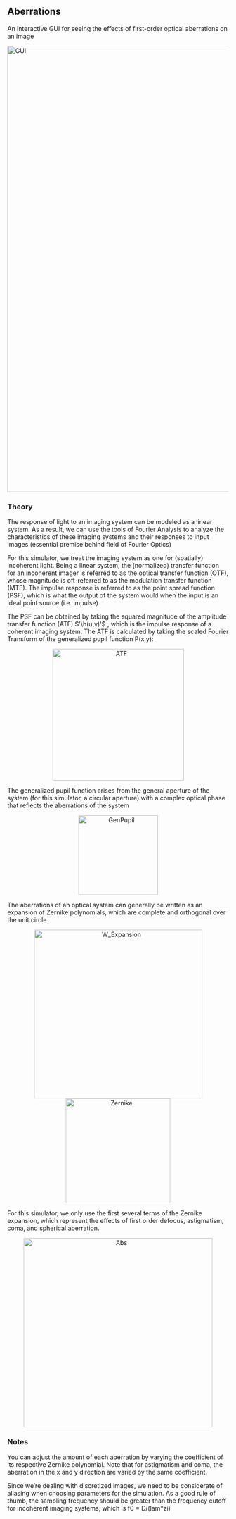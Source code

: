 ## Aberrations
An interactive GUI for seeing the effects of first-order optical aberrations on an image

<img width="1013" alt="GUI" src="https://user-images.githubusercontent.com/47396320/81024781-61924280-8e29-11ea-9d2e-d746a8e9d619.png">


### Theory
The response of light to an imaging system can be modeled as a linear system. As a result, we can use the tools of Fourier Analysis to analyze the characteristics of these imaging systems and their responses to input images (essential premise behind field of Fourier Optics)

For this simulator, we treat the imaging system as one for (spatially) incoherent light. Being a linear system, the (normalized) transfer function for an incoherent imager is referred to as the optical transfer function (OTF), whose magnitude is oft-referred to as the modulation transfer function (MTF). The impulse response is referred to as the point spread function (PSF), which is what the output of the system would when the input is an ideal point source (i.e. impulse)

The PSF can be obtained by taking the squared magnitude of the amplitude transfer function (ATF) $'\h(u,v)'$ , which is the impulse response of a coherent imaging system. The ATF is calculated by taking the scaled Fourier Transform of the generalized pupil function P(x,y):

<p align="center">
<img width="299" alt="ATF" src="https://user-images.githubusercontent.com/47396320/81115854-3c5d0d00-8ed9-11ea-9452-485b4c1eba9e.png">
</p>




The generalized pupil function arises from the general aperture of the system (for this simulator, a circular aperture) with a complex optical phase that reflects the aberrations of the system 

<p align="center">
<img width="181" alt="GenPupil" src="https://user-images.githubusercontent.com/47396320/81115872-44b54800-8ed9-11ea-8db7-61cf20d57cc5.png">
</p>

The aberrations of an optical system can generally be written as an expansion of Zernike polynomials, which are complete and orthogonal over the unit circle 

<p align="center">
<img width="383" alt="W_Expansion" src="https://user-images.githubusercontent.com/47396320/81115863-3ebf6700-8ed9-11ea-9503-8d5561b52e95.png">
<img width="238" alt="Zernike" src="https://user-images.githubusercontent.com/47396320/81115837-36672c00-8ed9-11ea-9792-a41bc98dca14.png">
</p>

For this simulator, we only use the first several terms of the Zernike expansion, which represent the effects of first order defocus, astigmatism, coma, and spherical aberration. 


<p align="center">
<img width="430" alt="Abs" src="https://user-images.githubusercontent.com/47396320/81117798-97443380-8edc-11ea-82c4-7674448fab56.png">
</p>


### Notes

You can adjust the amount of each aberration by varying the coefficient of its respective Zernike polynomial. Note that for astigmatism and coma, the aberration in the x and y direction are varied by the same coefficient.

Since we’re dealing with discretized images, we need to be considerate of aliasing when choosing parameters for the simulation. As a good rule of thumb, the sampling frequency should be greater than the frequency cutoff for incoherent imaging systems, which is f0 =  D/(lam*zi)
